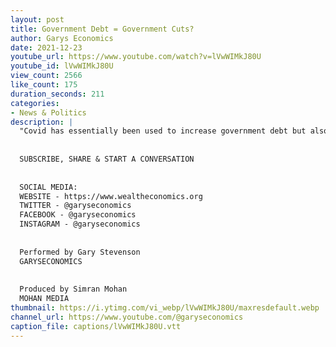 ```yaml
---
layout: post
title: Government Debt = Government Cuts?
author: Garys Economics
date: 2021-12-23
youtube_url: https://www.youtube.com/watch?v=lVwWIMkJ80U
youtube_id: lVwWIMkJ80U
view_count: 2566
like_count: 175
duration_seconds: 211
categories:
- News & Politics
description: |
  "Covid has essentially been used to increase government debt but also make the rich enormously richer it has been the biggest ever in all of history single year increase in billionaire and super rich wealth and what this means is all of these things we're told we can't afford it's only because the government has transferred an enormous amount of wealth to the richest in our society"
  
  
  SUBSCRIBE, SHARE & START A CONVERSATION
  
  
  SOCIAL MEDIA:
  WEBSITE - https://www.wealtheconomics.org
  TWITTER - @garyseconomics
  FACEBOOK - @garyseconomics
  INSTAGRAM - @garyseconomics
  
  
  Performed by Gary Stevenson
  GARYSECONOMICS
  
  
  Produced by Simran Mohan
  MOHAN MEDIA
thumbnail: https://i.ytimg.com/vi_webp/lVwWIMkJ80U/maxresdefault.webp
channel_url: https://www.youtube.com/@garyseconomics
caption_file: captions/lVwWIMkJ80U.vtt
---
```

